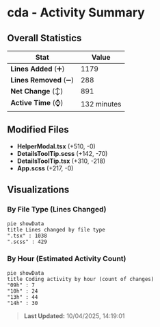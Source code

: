 # cda - Activity Summary 

## Overall Statistics

| Stat                   | Value                                                             |
| ---------------------- | ----------------------------------------------------------------- |
| **Lines Added** (➕)   | 1179                                          |
| **Lines Removed** (➖) | 288                                        |
| **Net Change** (↕)    | 891                |
| **Active Time** (⌚)   | 132 minutes |


## Modified Files
- **HelperModal.tsx** (+510, -0)
- **DetailsToolTip.scss** (+142, -70)
- **DetailsToolTip.tsx** (+310, -218)
- **App.scss** (+217, -0)

## Visualizations

### By File Type (Lines Changed)

```mermaid
pie showData
title Lines changed by file type
".tsx" : 1038
".scss" : 429
```

### By Hour (Estimated Activity Count)

```mermaid
pie showData
title Coding activity by hour (count of changes)
"09h" : 7
"10h" : 24
"13h" : 44
"14h" : 30
```


> **Last Updated:** 10/04/2025, 14:19:01